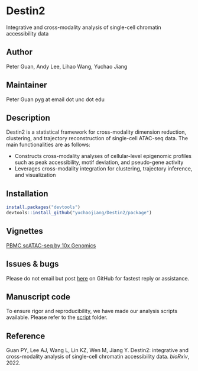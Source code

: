# Destin2
Integrative and cross-modality analysis of single-cell chromatin accessibility data

## Author
Peter Guan, Andy Lee, Lihao Wang, Yuchao Jiang

## Maintainer
Peter Guan pyg at email dot unc dot edu

## Description
Destin2 is a statistical framework for cross-modality dimension reduction, clustering, and trajectory reconstruction of single-cell ATAC-seq data. The main functionalities are as follows:
  
  * Constructs cross-modality analyses of cellular-level epigenomic profiles such as peak accessibility, motif deviation, and pseudo-gene activity
  * Leverages cross-modality integration for clustering, trajectory inference, and visualization


## Installation
```r
install.packages("devtools")
devtools::install_github("yuchaojiang/Destin2/package")
```

## Vignettes
[PBMC scATAC-seq by 10x Genomics](http://htmlpreview.github.io/?https://github.com/yuchaojiang/Destin2/blob/main/package/vignettes/destin2vignette.html)


## Issues & bugs

Please do not email but post [here](https://github.com/yuchaojiang/Destin2/issues) on GitHub for fastest reply or assistance.


##  Manuscript code

To ensure rigor and reproducibility, we have made our analysis scripts available. Please refer to the [script](https://github.com/yuchaojiang/Destin2/tree/main/script) folder.

## Reference
Guan PY, Lee AJ, Wang L, Lin KZ, Wen M, Jiang Y. Destin2: integrative and cross-modality analysis of single-cell chromatin accessibility data. *bioRxiv*, 2022.

